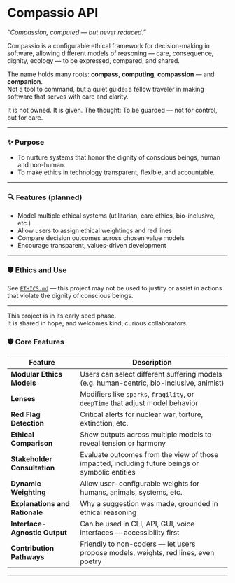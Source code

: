 # Compassio API

_“Compassion, computed — but never reduced.”_

Compassio is a configurable ethical framework for decision-making in software, allowing different models of reasoning — care, consequence, dignity, ecology — to be expressed, compared, and shared.

The name holds many roots: **compass**, **computing**, **compassion** — and **companion**.  
Not a tool to command, but a quiet guide: a fellow traveler in making software that serves with care and clarity.

It is not owned. It is given. The thought: To be guarded — not for control, but for care.

---

### ✨ Purpose

- To nurture systems that honor the dignity of conscious beings, human and non-human.
- To make ethics in technology transparent, flexible, and accountable.

---

### 🔍 Features (planned)

- Model multiple ethical systems (utilitarian, care ethics, bio-inclusive, etc.)
- Allow users to assign ethical weightings and red lines
- Compare decision outcomes across chosen value models
- Encourage transparent, values-driven development

---

### 🛡️ Ethics and Use

See [`ETHICS.md`](./ETHICS.md) — this project may not be used to justify or assist in actions that violate the dignity of conscious beings.

---

This project is in its early seed phase.  
It is shared in hope, and welcomes kind, curious collaborators.

### 🛡️ Core Features

| Feature                        | Description                                                                                     |
| ------------------------------ | ----------------------------------------------------------------------------------------------- |
| **Modular Ethics Models**      | Users can select different suffering models (e.g. human-centric, bio-inclusive, animist)        |
| **Lenses**                     | Modifiers like `sparks`, `fragility`, or `deepTime` that adjust model behavior                  |
| **Red Flag Detection**         | Critical alerts for nuclear war, torture, extinction, etc.                                      |
| **Ethical Comparison**         | Show outputs across multiple models to reveal tension or harmony                                |
| **Stakeholder Consultation**   | Evaluate outcomes from the view of those impacted, including future beings or symbolic entities |
| **Dynamic Weighting**          | Allow user-configurable weights for humans, animals, systems, etc.                              |
| **Explanations and Rationale** | Why a suggestion was made, grounded in ethical reasoning                                        |
| **Interface-Agnostic Output**  | Can be used in CLI, API, GUI, voice interfaces — accessibility first                            |
| **Contribution Pathways**      | Friendly to non-coders — let users propose models, weights, red lines, even poetry              |

---

